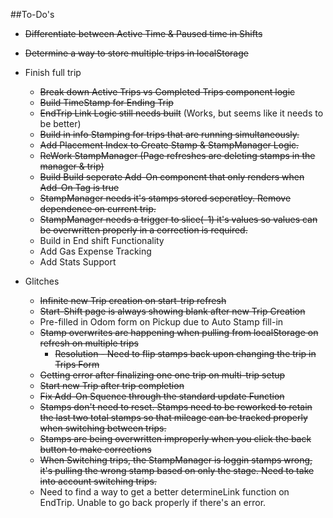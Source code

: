 ##To-Do's
* ~~Differentiate between Active Time & Paused time in Shifts~~
* ~~Determine a way to store multiple trips in localStorage~~
* Finish full trip
  * ~~Break down Active Trips vs Completed Trips component logic~~ 
  * ~~Build TimeStamp for Ending Trip~~
  * ~~EndTrip Link Logic still needs built~~ (Works, but seems like it needs to be better)
  * ~~Build in info Stamping for trips that are running simultaneously.~~
  * ~~Add Placement Index to Create Stamp & StampManager Logic.~~
  * ~~ReWork StampManager (Page refreshes are deleting stamps in the manager & trip)~~
  * ~~Build Build seperate Add-On component that only renders when Add-On Tag is true~~
  * ~~StampManager needs it's stamps stored seperatley. Remove dependence on current trip.~~
  * ~~StampManager needs a trigger to slice(-1) it's values so values can be overwritten properly in a correction is required.~~
  * Build in End shift Functionality
  * Add Gas Expense Tracking
  * Add Stats Support

* Glitches 
  * ~~Infinite new Trip creation on start-trip refresh~~
  * ~~Start-Shift page is always showing blank after new Trip Creation~~
  * Pre-filled in Odom form on Pickup due to Auto Stamp fill-in
  * ~~Stamp overwrites are happening when pulling from localStorage on refresh on multiple trips~~
    * ~~Resolution - Need to flip stamps back upon changing the trip in Trips Form~~
  * ~~Getting error after finalizing one one trip on multi-trip setup~~
  * ~~Start new Trip after trip completion~~
  * ~~Fix Add-On Squence through the standard update Function~~
  * ~~Stamps don't need to reset. Stamps need to be reworked to retain the last two total stamps so that mileage can be tracked properly when switching between trips.~~
  * ~~Stamps are being overwritten improperly when you click the back button to make corrections~~
  * ~~When Switching trips, the StampManager is loggin stamps wrong, it's pulling the wrong stamp based on only the stage. Need to take into account switching trips.~~
  * Need to find a way to get a better determineLink function on EndTrip. Unable to go back properly if there's an error.